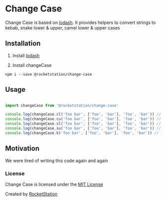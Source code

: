 # Change Case

Change Case is based on [lodash](https://github.com/lodash/lodash). It provides helpers to convert strings to kebab, snake lower & upper, camel lower & upper cases

## Installation

1. Install [lodash](https://github.com/lodash/lodash#installation)

2. Install changeCase
```
npm i --save @rocketstation/change-case
```

## Usage

```javascript

import changeCase from '@rocketstation/change-case'

console.log(changeCase.cl('foo bar', ['foo', 'bar'], 'foo', 'bar')) // fooBarFooBarFooBar
console.log(changeCase.cu('foo bar', ['foo', 'bar'], 'foo', 'bar')) // FooBarFooBarFooBar
console.log(changeCase.sl('foo bar', ['foo', 'bar'], 'foo', 'bar')) // foo_bar_foo_bar_foo_bar
console.log(changeCase.su('foo bar', ['foo', 'bar'], 'foo', 'bar')) // FOO_BAR_FOO_BAR_FOO_BAR
console.log(changeCase.k('foo bar', ['foo', 'bar'], 'foo', 'bar')) // foo-bar-foo-bar-foo-bar
```

## Motivation

We were tired of writing this code again and again

### License
Change Case is licensed under the [MIT License](http://opensource.org/licenses/MIT)

Created by [RocketStation](http://rstation.io)
